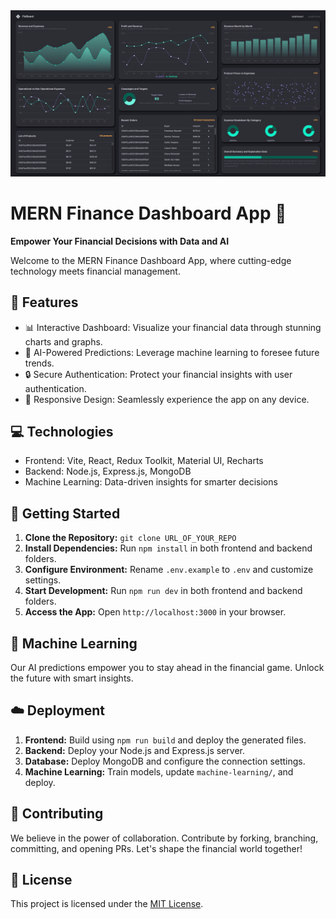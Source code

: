 <div align="center">
  <img src="https://github.com/alvin5101/FinBoard/blob/main/Screenshot%202023-08-15%20171025.png?raw=true" alt="MERN Finance Dashboard App" width="600">
</div>

# MERN Finance Dashboard App 🚀

**Empower Your Financial Decisions with Data and AI**

Welcome to the MERN Finance Dashboard App, where cutting-edge technology meets financial management.

## 🌟 Features

- 📊 Interactive Dashboard: Visualize your financial data through stunning charts and graphs.
- 🔮 AI-Powered Predictions: Leverage machine learning to foresee future trends.
- 🔒 Secure Authentication: Protect your financial insights with user authentication.
- 📱 Responsive Design: Seamlessly experience the app on any device.

## 💻 Technologies

- Frontend: Vite, React, Redux Toolkit, Material UI, Recharts
- Backend: Node.js, Express.js, MongoDB
- Machine Learning: Data-driven insights for smarter decisions

## 🚀 Getting Started

1. **Clone the Repository:** `git clone URL_OF_YOUR_REPO`
2. **Install Dependencies:** Run `npm install` in both frontend and backend folders.
3. **Configure Environment:** Rename `.env.example` to `.env` and customize settings.
4. **Start Development:** Run `npm run dev` in both frontend and backend folders.
5. **Access the App:** Open `http://localhost:3000` in your browser.

## 🧠 Machine Learning

Our AI predictions empower you to stay ahead in the financial game. Unlock the future with smart insights.

## ☁️ Deployment

1. **Frontend:** Build using `npm run build` and deploy the generated files.
2. **Backend:** Deploy your Node.js and Express.js server.
3. **Database:** Deploy MongoDB and configure the connection settings.
4. **Machine Learning:** Train models, update `machine-learning/`, and deploy.

## 🤝 Contributing

We believe in the power of collaboration. Contribute by forking, branching, committing, and opening PRs. Let's shape the financial world together!

## 📜 License

This project is licensed under the [MIT License](LICENSE).

